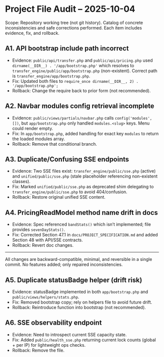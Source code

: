# Project File Audit – 2025-10-04

Scope: Repository working tree (not git history). Catalog of concrete inconsistencies and safe corrections performed. Each item includes evidence, fix, and rollback.

## A1. API bootstrap include path incorrect
- Evidence: `public/api/transfer.php` and `public/api/pricing.php` used `dirname(__DIR__) . '/app/bootstrap.php'` which resolves to `transfer_engine/public/app/bootstrap.php` (non-existent). Correct path is `transfer_engine/app/bootstrap.php`.
- Fix: Updated both files to `require_once dirname(__DIR__, 2) . '/app/bootstrap.php';`
- Rollback: Change the require back to prior form (not recommended).

## A2. Navbar modules config retrieval incomplete
- Evidence: `public/views/partials/navbar.php` calls `config('modules', [])`, but `app/bootstrap.php` only handled `modules.<slug>` keys. Menu could render empty.
- Fix: In `app/bootstrap.php`, added handling for exact key `modules` to return the loaded modules array.
- Rollback: Remove that conditional branch.

## A3. Duplicate/Confusing SSE endpoints
- Evidence: Two SSE files exist: `transfer_engine/public/sse.php` (active) and `unified/public/sse.php` (stale placeholder referencing non-existent classes).
- Fix: Marked `unified/public/sse.php` as deprecated shim delegating to `transfer_engine/public/sse.php` to avoid 404/confusion.
- Rollback: Restore original unified SSE content.

## A4. PricingReadModel method name drift in docs
- Evidence: Spec referenced `bandStats()` which isn’t implemented; file provides `sevenDayStats()`.
- Fix: Corrected Section 47.1 in `docs/PROJECT_SPECIFICATION.md` and added Section 48 with API/SSE contracts.
- Rollback: Revert doc changes.

---
All changes are backward-compatible, minimal, and reversible in a single commit. No features added; only repaired inconsistencies.

## A5. Duplicate statusBadge helper (drift risk)
- Evidence: statusBadge implemented in both `app/bootstrap.php` and `public/views/helpers/stats.php`.
- Fix: Removed bootstrap copy; rely on helpers file to avoid future drift.
- Rollback: Reintroduce function into bootstrap (not recommended).

## A6. SSE observability endpoint
- Evidence: Need to introspect current SSE capacity state.
- Fix: Added `public/health_sse.php` returning current lock counts (global + per IP) for lightweight ops checks.
- Rollback: Remove the file.
